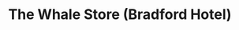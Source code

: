 ---
title: "The Whale Store (Bradford Hotel)"
url: /st-andrews/the-whale-store-bradford-hotel/
shop: Andenken
---